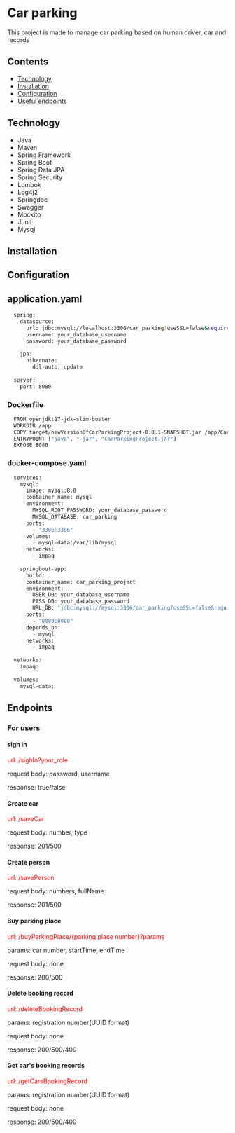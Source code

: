 # Car parking
This project is made to manage car parking based on human driver, car and records

## Contents
- [Technology](#Technology)
- [Installation](#Installation)
- [Configuration](#Configuration)
- [Useful endpoints](#Endpoints)
## Technology
- Java
- Maven
- Spring Framework
- Spring Boot
- Spring Data JPA
- Spring Security
- Lombok
- Log4j2
- Springdoc
- Swagger
- Mockito
- Junit
- Mysql

## Installation


## Configuration

## application.yaml
```bash
  spring:
    datasource:
      url: jdbc:mysql://localhost:3306/car_parking?useSSL=false&requireSSL=false&allowPublicKeyRetrieval=true
      username: your_database_username
      password: your_database_password
  
    jpa:
      hibernate:
        ddl-auto: update
  
  server:
    port: 8080
```

### Dockerfile
```bash
  FROM openjdk:17-jdk-slim-buster
  WORKDIR /app
  COPY target/newVersionOfCarParkingProject-0.0.1-SNAPSHOT.jar /app/CarParkingProject.jar
  ENTRYPOINT ["java", "-jar", "CarParkingProject.jar"]
  EXPOSE 8080
```

### docker-compose.yaml
```bash
  services:
    mysql:
      image: mysql:8.0
      container_name: mysql
      environment:
        MYSQL_ROOT_PASSWORD: your_database_password
        MYSQL_DATABASE: car_parking
      ports:
        - "3306:3306"
      volumes:
        - mysql-data:/var/lib/mysql
      networks:
        - impaq
  
    springboot-app:
      build: .
      container_name: car_parking_project
      environment:
        USER_DB: your_database_username
        PASS_DB: your_database_password
        URL_DB: "jdbc:mysql://mysql:3306/car_parking?useSSL=false&requireSSL=false&allowPublicKeyRetrieval=true&autoReconnect=true"
      ports:
        - "8080:8080"
      depends_on:
        - mysql
      networks:
        - impaq
  
  networks:
    impaq:
  
  volumes:
    mysql-data:
```

## Endpoints

### For users

#### sigh in
 <font color="red"> url: /sighIn?your_role </font>
 
 request body: password, username
 
 response: true/false

 #### Create car
 <font color="red"> url: /saveCar </font>
 
 request body: number, type
 
 response: 201/500

 #### Create person
 <font color="red"> url: /savePerson </font>
 
 request body: numbers, fullName
 
 response: 201/500

 #### Buy parking place
 <font color="red"> url: /buyParkingPlace/{parking place number}?params </font>
 
 params: car number, startTime, endTime
 
 request body: none
 
 response: 200/500

 #### Delete booking record
  <font color="red"> url: /deleteBookingRecord </font>
  
 params: registration number(UUID format)

 request body: none
 
 response: 200/500/400

 #### Get car's booking records
 <font color="red"> url: /getCarsBookingRecord </font>
 
 params: registration number(UUID format)
 
 request body: none
 
 response: 200/500/400
 

 

